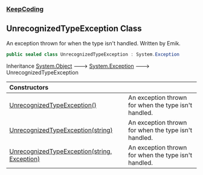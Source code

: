 ### [KeepCoding](KeepCoding.md 'KeepCoding')
## UnrecognizedTypeException Class
An exception thrown for when the type isn't handled. Written by Emik.  
```csharp
public sealed class UnrecognizedTypeException : System.Exception
```

Inheritance [System.Object](https://docs.microsoft.com/en-us/dotnet/api/System.Object 'System.Object') &#129106; [System.Exception](https://docs.microsoft.com/en-us/dotnet/api/System.Exception 'System.Exception') &#129106; UnrecognizedTypeException  

| Constructors | |
| :--- | :--- |
| [UnrecognizedTypeException()](KeepCoding_UnrecognizedTypeException_UnrecognizedTypeException().md 'KeepCoding.UnrecognizedTypeException.UnrecognizedTypeException()') | An exception thrown for when the type isn't handled.<br/> |
| [UnrecognizedTypeException(string)](KeepCoding_UnrecognizedTypeException_UnrecognizedTypeException(string).md 'KeepCoding.UnrecognizedTypeException.UnrecognizedTypeException(string)') | An exception thrown for when the type isn't handled.<br/> |
| [UnrecognizedTypeException(string, Exception)](KeepCoding_UnrecognizedTypeException_UnrecognizedTypeException(string_System_Exception).md 'KeepCoding.UnrecognizedTypeException.UnrecognizedTypeException(string, System.Exception)') | An exception thrown for when the type isn't handled.<br/> |
